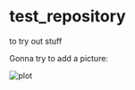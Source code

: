 # test_repository
to try out stuff

Gonna try to add a picture: 

![plot](https://raw.githubusercontent.com/Loitador41/test_repository/main/.../images/Figure_Customizing_pipeline.png)
